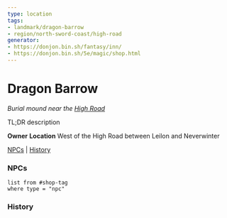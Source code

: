 ```yaml
---
type: location
tags: 
- landmark/dragon-barrow
- region/north-sword-coast/high-road
generator: 
- https://donjon.bin.sh/fantasy/inn/
- https://donjon.bin.sh/5e/magic/shop.html
---
```

# Dragon Barrow
*Burial mound near the [High Road](High%20Road)*

TL;DR description

**Owner**
**Location** West of the High Road between Leilon and Neverwinter

[NPCs](#NPCs) | [History](#History)

### NPCs

```dataview
list from #shop-tag
where type = "npc"
```

### History